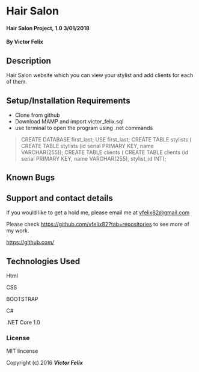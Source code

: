 # Hair Salon

#### Hair Salon Project, 1.0 3/01/2018

#### By **Victor Felix**

## Description

Hair Salon website which you can view your stylist and add clients for each of them.

## Setup/Installation Requirements

* Clone from github
* Download MAMP and import victor_felix.sql
* use terminal to open the program using .net commands

> CREATE DATABASE first_last;
> USE first_last;
> CREATE TABLE stylists (
        CREATE TABLE stylists (id serial PRIMARY KEY, name VARCHAR(255));
> CREATE TABLE clients (
        CREATE TABLE clients (id serial PRIMARY KEY, name VARCHAR(255), stylist_id INT);

## Known Bugs

## Support and contact details

If you would like to get a hold me, please email me at vfelix82@gmail.com

Please check https://github.com/vfelix82?tab=repositories to see more of my work.

https://github.com/

## Technologies Used

Html

CSS

BOOTSTRAP

C#

.NET Core 1.0


### License

MIT lincense

Copyright (c) 2016 **_Victor Felix_**
